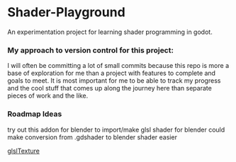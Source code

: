 # Shader-Playground
 An experimentation project for learning shader programming in godot.

### My approach to version control for this project:
I will often be committing a lot of small commits because this repo is more a base
of exploration for me than a project with features to complete and goals to meet.
It is most important for me to be able to track my progress and the cool stuff that
comes up along the journey here than separate pieces of work and the like.

### Roadmap Ideas
try out this addon for blender to import/make glsl shader for blender
could make conversion from .gdshader to blender shader easier

[glslTexture](https://github.com/patriciogonzalezvivo/glslTexture)
